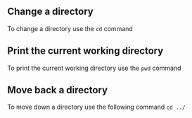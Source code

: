 ## Change a directory

To change a directory use the `cd` command

## Print the current working directory

To print the current working directory use the `pwd` command


## Move back a directory

To move down a directory use the following command `cd ../`